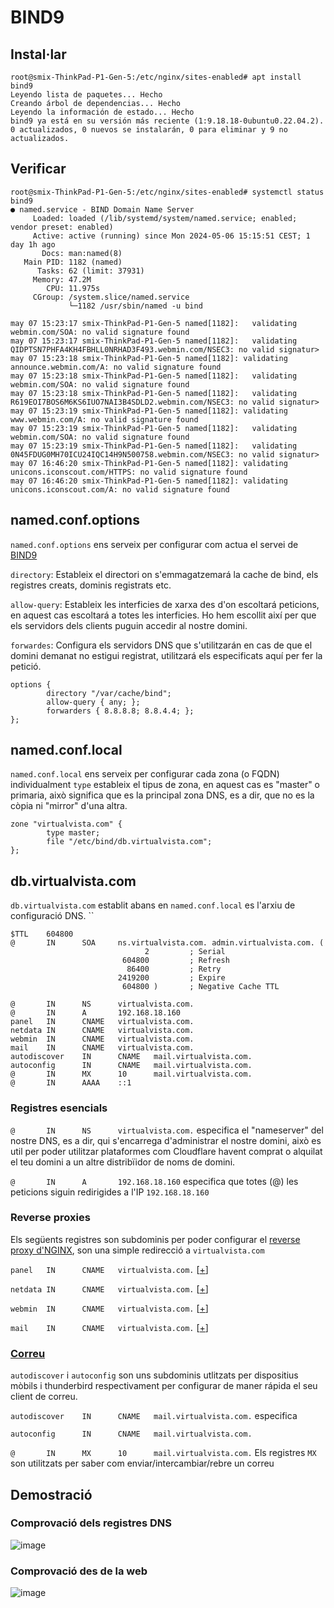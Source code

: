 # BIND9
## Instal·lar
```console
root@smix-ThinkPad-P1-Gen-5:/etc/nginx/sites-enabled# apt install bind9
Leyendo lista de paquetes... Hecho
Creando árbol de dependencias... Hecho
Leyendo la información de estado... Hecho
bind9 ya está en su versión más reciente (1:9.18.18-0ubuntu0.22.04.2).
0 actualizados, 0 nuevos se instalarán, 0 para eliminar y 9 no actualizados.
```

## Verificar
```console
root@smix-ThinkPad-P1-Gen-5:/etc/nginx/sites-enabled# systemctl status bind9
● named.service - BIND Domain Name Server
     Loaded: loaded (/lib/systemd/system/named.service; enabled; vendor preset: enabled)
     Active: active (running) since Mon 2024-05-06 15:15:51 CEST; 1 day 1h ago
       Docs: man:named(8)
   Main PID: 1182 (named)
      Tasks: 62 (limit: 37931)
     Memory: 47.2M
        CPU: 11.975s
     CGroup: /system.slice/named.service
             └─1182 /usr/sbin/named -u bind

may 07 15:23:17 smix-ThinkPad-P1-Gen-5 named[1182]:   validating webmin.com/SOA: no valid signature found
may 07 15:23:17 smix-ThinkPad-P1-Gen-5 named[1182]:   validating QIDPTSN7PHFA4KH4FBHLL0NRHAD3F493.webmin.com/NSEC3: no valid signatur>
may 07 15:23:18 smix-ThinkPad-P1-Gen-5 named[1182]: validating announce.webmin.com/A: no valid signature found
may 07 15:23:18 smix-ThinkPad-P1-Gen-5 named[1182]:   validating webmin.com/SOA: no valid signature found
may 07 15:23:18 smix-ThinkPad-P1-Gen-5 named[1182]:   validating R619EOI7BOS6M6KS6IUO7NAI3B4SDLD2.webmin.com/NSEC3: no valid signatur>
may 07 15:23:19 smix-ThinkPad-P1-Gen-5 named[1182]: validating www.webmin.com/A: no valid signature found
may 07 15:23:19 smix-ThinkPad-P1-Gen-5 named[1182]:   validating webmin.com/SOA: no valid signature found
may 07 15:23:19 smix-ThinkPad-P1-Gen-5 named[1182]:   validating 0N45FDUG0MH70ICU24IQC14H9N500758.webmin.com/NSEC3: no valid signatur>
may 07 16:46:20 smix-ThinkPad-P1-Gen-5 named[1182]: validating unicons.iconscout.com/HTTPS: no valid signature found
may 07 16:46:20 smix-ThinkPad-P1-Gen-5 named[1182]: validating unicons.iconscout.com/A: no valid signature found
```

## named.conf.options
`named.conf.options` ens serveix per configurar com actua el servei de [BIND9](https://github.com/Proyecto-Sintesi/configs/tree/main/etc/bind)

`directory`: Estableix el directori on s'emmagatzemará la cache de bind, els registres creats, dominis registrats etc.

`allow-query`: Estableix les interficies de xarxa des d'on escoltará peticions, en aquest cas escoltará a totes les interficies. Ho hem escollit així per que els servidors dels clients puguin accedir al nostre domini.

`forwardes`: Configura els servidors DNS que s'utilitzarán en cas de que el domini demanat no estigui registrat, utilitzará els especificats aquí per fer la petició.

```bind
options {
        directory "/var/cache/bind";
        allow-query { any; };
        forwarders { 8.8.8.8; 8.8.4.4; };
};
```

## named.conf.local
`named.conf.local` ens serveix per configurar cada zona (o FQDN) individualment
`type` estableix el tipus de zona, en aquest cas es "master" o primaria, això significa que es la principal zona DNS, es a dir, que no es la còpia ni "mirror" d'una altra.
```bind
zone "virtualvista.com" {
        type master;
        file "/etc/bind/db.virtualvista.com";
};
```

## db.virtualvista.com
`db.virtualvista.com` establit abans en `named.conf.local` es l'arxiu de configuració DNS.
``
```bind
$TTL    604800
@       IN      SOA     ns.virtualvista.com. admin.virtualvista.com. (
                              2         ; Serial
                         604800         ; Refresh
                          86400         ; Retry
                        2419200         ; Expire
                         604800 )       ; Negative Cache TTL

@       IN      NS      virtualvista.com.
@       IN      A       192.168.18.160
panel   IN      CNAME   virtualvista.com.
netdata IN      CNAME   virtualvista.com.
webmin  IN      CNAME   virtualvista.com.
mail    IN      CNAME   virtualvista.com.
autodiscover    IN      CNAME   mail.virtualvista.com.
autoconfig      IN      CNAME   mail.virtualvista.com.
@       IN      MX      10      mail.virtualvista.com.
@       IN      AAAA    ::1
```

### Registres esencials
`@       IN      NS      virtualvista.com.` especifica el "nameserver" del nostre DNS, es a dir, qui s'encarrega d'administrar el nostre domini, això es util per poder utilitzar plataformes com Cloudflare havent comprat o alquilat el teu domini a un altre distribïidor de noms de domini.

`@       IN      A       192.168.18.160` especifica que totes (@) les peticions siguin redirigides a l'IP `192.168.18.160`

### Reverse proxies
Els següents registres son subdominis per poder configurar el [reverse proxy d'NGINX](https://github.com/Proyecto-Sintesi/configs/blob/main/etc/nginx/sites-enabled/virtualvista.com.conf), son una simple redirecció a `virtualvista.com`

`panel   IN      CNAME   virtualvista.com.` [[+](https://github.com/Proyecto-Sintesi/configs/blob/main/etc/nginx/sites-enabled/pterodactyl.conf)]

`netdata IN      CNAME   virtualvista.com.` [[+](https://github.com/Proyecto-Sintesi/configs/blob/main/etc/nginx/sites-enabled/netdata.virtualvista.com.conf)]

`webmin  IN      CNAME   virtualvista.com.` [[+](https://github.com/Proyecto-Sintesi/configs/blob/main/etc/nginx/sites-enabled/webmin.virtualvista.com.conf)]

`mail    IN      CNAME   virtualvista.com.` [[+](https://github.com/Proyecto-Sintesi/configs/blob/main/etc/nginx/sites-enabled/mailcow.conf)]

### [Correu](https://github.com/Proyecto-Sintesi/configs/tree/main/etc/mailcow)
`autodiscover` i `autoconfig` son uns subdominis utlitzats per dispositius mòbils i thunderbird respectivament per configurar de maner rápida el seu client de correu.

`autodiscover    IN      CNAME   mail.virtualvista.com.` especifica 

`autoconfig      IN      CNAME   mail.virtualvista.com.`

`@       IN      MX      10      mail.virtualvista.com.` Els registres `MX` son utilitzats per saber com enviar/intercambiar/rebre un correu

## Demostració
### Comprovació dels registres DNS
![image](https://github.com/Proyecto-Sintesi/configs/assets/122394285/f1f6e869-c290-4ef3-a860-270ee082ce81)

### Comprovació des de la web
![image](https://github.com/Proyecto-Sintesi/configs/assets/122394285/5e8ac630-61d7-4077-a535-baca2c3becf0)
